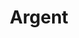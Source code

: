 ---
title: "Argent"
summary: "Argent were an English rock band founded in 1969 by keyboardist Rod Argent, formerly of the Zombies. They had three UK top 40 singles: \"Hold Your Head Up\", which reached number five and spent 12 weeks on the chart, \"Tragedy\" , and \"God Gave Rock and Roll to You\" . Two of their albums charted in the UK: All Together Now, which peaked at number 13 in 1972, and In Deep, which spent one week at number 49 in 1973."
slug: "argent"
image: "argent.jpg"
apple_music_artist_url: "None"
wikipedia_url: "https://en.wikipedia.org/wiki/Argent_(band)"
---